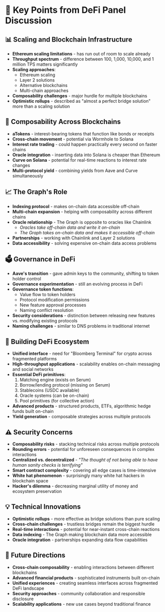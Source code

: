 

# 🚀 Key Points from DeFi Panel Discussion

## 📊 Scaling and Blockchain Infrastructure
- **Ethereum scaling limitations** - has run out of room to scale already
- **Throughput spectrum** - difference between 100, 1,000, 10,000, and 1 million TPS matters significantly
- **Scaling approaches**:
  - Ethereum scaling
  - Layer 2 solutions
  - Alternative blockchains
  - Multi-chain approaches
- **Composability challenges** - major hurdle for multiple blockchains
- **Optimistic rollups** - described as "almost a perfect bridge solution" more than a scaling solution

## 🔗 Composability Across Blockchains
- **aTokens** - interest-bearing tokens that function like bonds or receipts
- **Cross-chain movement** - potential via Wormhole to Solana
- **Interest rate trading** - could happen practically every second on faster chains
- **Oracle integration** - inserting data into Solana is cheaper than Ethereum
- **Curve on Solana** - potential for real-time reactions to interest rate changes
- **Multi-protocol yield** - combining yields from Aave and Curve simultaneously

## 📈 The Graph's Role
- **Indexing protocol** - makes on-chain data accessible off-chain
- **Multi-chain expansion** - helping with composability across different chains
- **Oracle relationship** - The Graph is opposite to oracles like Chainlink
  - *Oracles take off-chain data and write it on-chain*
  - *The Graph takes on-chain data and makes it accessible off-chain*
- **Partnerships** - working with Chainlink and Layer 2 solutions
- **Data accessibility** - solving expensive on-chain data access problems

## 🗳️ Governance in DeFi
- **Aave's transition** - gave admin keys to the community, shifting to token holder control
- **Governance experimentation** - still an evolving process in DeFi
- **Governance token functions**:
  - Value flow to token holders
  - Protocol modification permissions
  - New feature approval processes
  - Naming conflict resolution
- **Security considerations** - distinction between releasing new features vs. modifying existing protocols
- **Naming challenges** - similar to DNS problems in traditional internet

## 🏦 Building DeFi Ecosystem
- **Unified interface** - need for "Bloomberg Terminal" for crypto across fragmented platforms
- **High-throughput applications** - scalability enables on-chain messaging and social networks
- **Essential DeFi primitives**:
  1. Matching engine (exists on Serum)
  2. Borrow/lending protocol (missing on Serum)
  3. Stablecoins (USDC available)
  4. Oracle systems (can be on-chain)
  5. Pool primitives (for collective action)
- **Advanced products** - structured products, ETFs, algorithmic hedge funds built on-chain
- **Yield generation** - composable strategies across multiple protocols

## ⚠️ Security Concerns
- **Composability risks** - stacking technical risks across multiple protocols
- **Rounding errors** - potential for unforeseen consequences in complex interactions
- **Centralized vs. decentralized** - *"The thought of not being able to have human sanity checks is terrifying"*
- **Smart contract complexity** - covering all edge cases is time-intensive
- **White hat phenomenon** - surprisingly many white hat hackers in blockchain space
- **Hacker's dilemma** - decreasing marginal utility of money and ecosystem preservation

## 💡 Technical Innovations
- **Optimistic rollups** - more effective as bridge solutions than pure scaling
- **Cross-chain challenges** - trustless bridges remain the biggest hurdle
- **Real-time interactions** - potential for near-instant cross-chain reactions
- **Data indexing** - The Graph making blockchain data more accessible
- **Oracle integration** - partnerships expanding data flow capabilities

## 🚀 Future Directions
- **Cross-chain composability** - enabling interactions between different blockchains
- **Advanced financial products** - sophisticated instruments built on-chain
- **Unified experiences** - creating seamless interfaces across fragmented DeFi landscape
- **Security approaches** - community collaboration and responsible disclosure
- **Scalability applications** - new use cases beyond traditional finance
